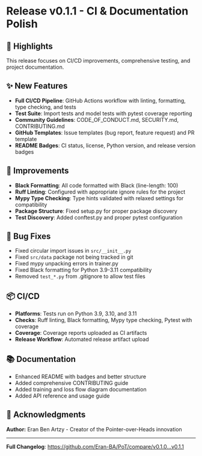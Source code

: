 # Release v0.1.1 - CI & Documentation Polish

## 🎉 Highlights

This release focuses on CI/CD improvements, comprehensive testing, and project documentation.

## ✨ New Features

- **Full CI/CD Pipeline**: GitHub Actions workflow with linting, formatting, type checking, and tests
- **Test Suite**: Import tests and model tests with pytest coverage reporting
- **Community Guidelines**: CODE_OF_CONDUCT.md, SECURITY.md, CONTRIBUTING.md
- **GitHub Templates**: Issue templates (bug report, feature request) and PR template
- **README Badges**: CI status, license, Python version, and release version badges

## 🔧 Improvements

- **Black Formatting**: All code formatted with Black (line-length: 100)
- **Ruff Linting**: Configured with appropriate ignore rules for the project
- **Mypy Type Checking**: Type hints validated with relaxed settings for compatibility
- **Package Structure**: Fixed setup.py for proper package discovery
- **Test Discovery**: Added conftest.py and proper pytest configuration

## 🐛 Bug Fixes

- Fixed circular import issues in `src/__init__.py`
- Fixed `src/data` package not being tracked in git
- Fixed mypy unpacking errors in trainer.py
- Fixed Black formatting for Python 3.9-3.11 compatibility
- Removed `test_*.py` from .gitignore to allow test files

## 📦 CI/CD

- **Platforms**: Tests run on Python 3.9, 3.10, and 3.11
- **Checks**: Ruff linting, Black formatting, Mypy type checking, Pytest with coverage
- **Coverage**: Coverage reports uploaded as CI artifacts
- **Release Workflow**: Automated release artifact upload

## 📚 Documentation

- Enhanced README with badges and better structure
- Added comprehensive CONTRIBUTING guide
- Added training and loss flow diagram documentation
- Added API reference and usage guide

## 🙏 Acknowledgments

**Author:** Eran Ben Artzy - Creator of the Pointer-over-Heads innovation

---

**Full Changelog**: https://github.com/Eran-BA/PoT/compare/v0.1.0...v0.1.1
